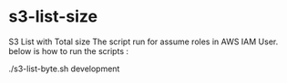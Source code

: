 # s3-list-size
S3 List with Total size
The script run for assume roles in AWS IAM User. below is how to run the scripts :

./s3-list-byte.sh development
